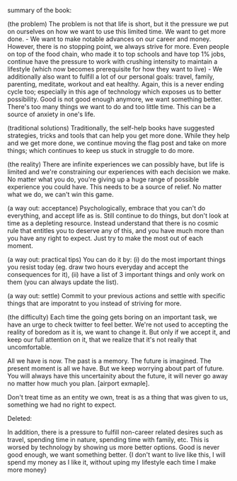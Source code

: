 summary of the book:

(the problem)
The problem is not that life is short, but it the pressure we put on ourselves on how we want to use this limited time. We want to get more done. 
	- We want to make notable advances on our career and money. However, there is no stopping point, we always strive for more. Even people on top of the food chain, who made it to top schools and have top 1% jobs, continue have the pressure to work with crushing intensity to maintain a lifestyle (which now becomes prerequisite for how they want to live)
	- We additionally also want to fulfill a lot of our personal goals: travel, family, parenting, meditate, workout and eat healthy. Again, this is a never ending cycle too; especially in this age of technology which exposes us to better possibility. Good is not good enough anymore, we want something better. 
	There's too many things we want to do and too little time. This can be a source of anxiety in one's life.

(traditional solutions)
Traditionally, the self-help books have suggested strategies, tricks and tools that can help you get more done. While they help and we get more done, we continue moving the flag post and take on more things; which continues to keep us stuck in struggle to do more. 

(the reality)
There are infinite experiences we can possibly have, but life is limited and we're constraining our experiences with each decision we make. No matter what you do, you're giving up a huge range of possible experience you could have. This needs to be a source of relief. No matter what we do, we can't win this game. 

(a way out: acceptance)
Psychologically, embrace that you can't do everything, and accept life as is. Still continue to do things, but don't look at time as a depleting resource. Instead understand that there is no cosmic rule that entitles you to deserve any of this, and you have much more than you have any right to expect. Just try to make the most out of each moment. 

(a way out: practical tips)
You can do it by: (i) do the most important things you resist today (eg. draw two hours everyday and accept the consequences for it), (ii) have a list of 3 important things and only work on them (you can always update the list).

(a way out: settle)
Commit to your previous actions and settle with specific things that are imporatnt to you instead of striving for more.

(the difficulty)
Each time the going gets boring on an important task, we have an urge to check twitter to feel better. We're not used to accepting the reality of boredom as it is, we want to change it. But only if we accept it, and keep our full attention on it, that we realize that it's not really that uncomfortable.

All we have is now. The past is a memory. The future is imagined. The present moment is all we have. But we keep worrying about part of future. You will always have this uncertainity about the future, it will never go away no matter how much you plan. [airport exmaple]. 

Don't treat time as an entity we own, treat is as a thing that was given to us, something we had no right to expect. 

Deleted:

In addition, there is a pressure to fulfill non-career related desires such as travel, spending time in nature, spending time with family, etc. This is worsed by technology by showing us more better options. Good is never good enough, we want something better. 
{I don't want to live like this, I will spend my money as I like it, without uping my lifestyle each time I make more money}
